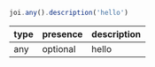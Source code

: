 ```js
joi.any().description('hello')
```

| type | presence | description |
|------|----------|-------------|
| any  | optional | hello       |
